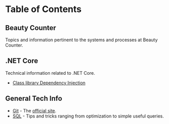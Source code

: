 # Table of Contents


## Beauty Counter
Topics and information pertinent to the systems and processes at Beauty Counter.

## .NET Core
Technical information related to .NET Core.

- [Class library Dependency Injection](pages/DotNetCore/dependency-injection.md)

## General Tech Info
- [Git](pages/General/git.md) - The [official site](https://git-scm.com/).
- [SQL](pages/General/sql.md) - Tips and tricks ranging from optimization to simple useful queries.